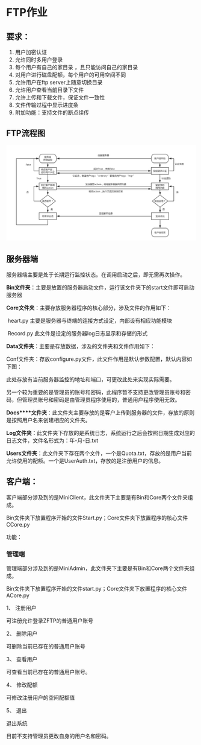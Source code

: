 # FTP作业

## 要求：

1. 用户加密认证
2. 允许同时多用户登录
3. 每个用户有自己的家目录 ，且只能访问自己的家目录
4. 对用户进行磁盘配额，每个用户的可用空间不同
5. 允许用户在ftp server上随意切换目录
6. 允许用户查看当前目录下文件
7. 允许上传和下载文件，保证文件一致性
8. 文件传输过程中显示进度条
9. 附加功能：支持文件的断点续传

## FTP流程图

![](./01.png)

## 服务器端

服务器端主要是处于长期运行监控状态。在调用启动之后，即无需再次操作。

**Bin文件夹**：主要是放置的服务器启动文件，运行该文件夹下的start文件即可启动服务器

**Core文件夹**：主要存放服务器程序的核心部分，涉及文件的作用如下：

​       heart.py  主要是服务器与终端的连接方式设定，内部设有相应功能模块

​       Record.py  此文件是设定的服务器log日志显示和存储的形式

**Data文件夹**：主要是存放数据，涉及的文件夹和文件作用如下：

Conf文件夹：存放configure.py文件，此文件作用是默认参数配置，默认内容如下图：

此处存放有当前服务器监控的地址和端口，可更改此处来实现实际需要。

另一个较为重要的是管理员的账号和密码，此程序暂不支持更改管理员账号和密码，但管理员账号和密码是由管理员程序使用的，普通用户程序使用无效。

**Docs****文件夹**：此文件夹主要存放的是客户上传到服务器的文件，存放的原则是按照用户名来创建相应的文件夹。

**Log文件夹**：此文件夹下存放的是系统日志，系统运行之后会按照日期生成对应的日志文件，文件名形式为：年-月-日.txt

**Users文件夹**：此文件夹下存在两个文件，一个是Quota.txt，存放的是用户当前允许使用的配额。一个是UserAuth.txt，存放的是注册用户的信息。

 

## 客户端：

 客户端部分涉及到的是MiniClient，此文件夹下主要是有Bin和Core两个文件夹组成。

Bin文件夹下放置程序开始的文件Start.py；Core文件夹下放置程序的核心文件CCore.py

功能：

### 管理端

管理端部分涉及到的是MiniAdmin，此文件夹下主要是有Bin和Core两个文件夹组成。

Bin文件夹下放置程序开始的文件start.py；Core文件夹下放置程序的核心文件ACore.py

1、 注册用户

可注册允许登录ZFTP的普通用户账号

2、 删除用户

可删除当前已存在的普通用户账号

3、 查看用户

可查看当前已存在的普通用户账号。

4、 修改配额

可修改注册用户的空间配额值

5、 退出

退出系统

 

目前不支持管理员更改自身的用户名和密码。